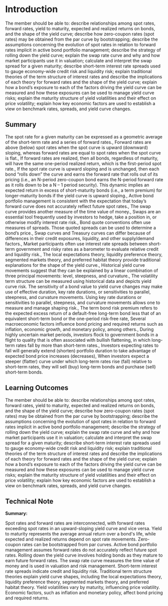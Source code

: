 # Introduction

The member should be able to: describe relationships among spot rates, forward rates, yield to maturity, expected and realized returns on bonds, and the shape of the yield curve; describe how zero-coupon rates (spot rates) may be obtained from the par curve by bootstrapping; describe the assumptions concerning the evolution of spot rates in relation to forward rates implicit in active bond portfolio management; describe the strategy of rolling down the yield curve; explain the swap rate curve and why and how market participants use it in valuation; calculate and interpret the swap spread for a given maturity; describe short-term interest rate spreads used to gauge economy-wide credit risk and liquidity risk; explain traditional theories of the term structure of interest rates and describe the implications of each theory for forward rates and the shape of the yield curve; explain how a bond’s exposure to each of the factors driving the yield curve can be measured and how these exposures can be used to manage yield curve risks; explain the maturity structure of yield volatilities and their effect on price volatility; explain how key economic factors are used to establish a view on benchmark rates, spreads, and yield curve changes.

## Summary

The spot rate for a given maturity can be expressed as a geometric average of the short-term rate and a series of forward rates., Forward rates are above (below) spot rates when the spot curve is upward (downward) sloping, whereas forward rates are equal to spot rates when the spot curve is flat., If forward rates are realized, then all bonds, regardless of maturity, will have the same one-period realized return, which is the first-period spot rate., If the spot rate curve is upward sloping and is unchanged, then each bond “rolls down” the curve and earns the forward rate that rolls out of its pricing (i.e., an N-period zero-coupon bond earns the N-period forward rate as it rolls down to be a N – 1 period security). This dynamic implies an expected return in excess of short-maturity bonds (i.e., a term premium) for longer-maturity bonds if the yield curve is upward sloping., Active bond portfolio management is consistent with the expectation that today’s forward curve does not accurately reflect future spot rates., The swap curve provides another measure of the time value of money., Swaps are an essential tool frequently used by investors to hedge, take a position in, or otherwise modify interest rate risk., Bond quote conventions often use measures of spreads. Those quoted spreads can be used to determine a bond’s price., Swap curves and Treasury curves can differ because of differences in their credit exposures, liquidity, and other supply/demand factors., Market participants often use interest rate spreads between short-term government and risky rates as a barometer to evaluate relative credit and liquidity risk., The local expectations theory, liquidity preference theory, segmented markets theory, and preferred habitat theory provide traditional explanations for the shape of the yield curve., Historical yield curve movements suggest that they can be explained by a linear combination of three principal movements: level, steepness, and curvature., The volatility term structure can be measured using historical data and depicts yield curve risk. The sensitivity of a bond value to yield curve changes may make use of effective duration, key rate durations, or sensitivities to parallel, steepness, and curvature movements. Using key rate durations or sensitivities to parallel, steepness, and curvature movements allows one to measure and manage shaping risk., The term bond risk premium refers to the expected excess return of a default-free long-term bond less that of an equivalent short-term bond or the one-period risk-free rate, Several macroeconomic factors influence bond pricing and required returns such as inflation, economic growth, and monetary policy, among others., During highly uncertain market periods, investors flock to government bonds in a flight to quality that is often associated with bullish flattening, in which long-term rates fall by more than short-term rates., Investors expecting rates to fall will generally extend (shorten) portfolio duration to take advantage of expected bond price increases (decreases), When investors expect a steeper (flatter) curve under which long-term rates rise (fall) relative to short-term rates, they will sell (buy) long-term bonds and purchase (sell) short-term bonds.

## Learning Outcomes

The member should be able to: describe relationships among spot rates, forward rates, yield to maturity, expected and realized returns on bonds, and the shape of the yield curve; describe how zero-coupon rates (spot rates) may be obtained from the par curve by bootstrapping; describe the assumptions concerning the evolution of spot rates in relation to forward rates implicit in active bond portfolio management; describe the strategy of rolling down the yield curve; explain the swap rate curve and why and how market participants use it in valuation; calculate and interpret the swap spread for a given maturity; describe short-term interest rate spreads used to gauge economy-wide credit risk and liquidity risk; explain traditional theories of the term structure of interest rates and describe the implications of each theory for forward rates and the shape of the yield curve; explain how a bond’s exposure to each of the factors driving the yield curve can be measured and how these exposures can be used to manage yield curve risks; explain the maturity structure of yield volatilities and their effect on price volatility; explain how key economic factors are used to establish a view on benchmark rates, spreads, and yield curve changes.

## Technical Note

**Summary:**

Spot rates and forward rates are interconnected, with forward rates exceeding spot rates in an upward-sloping yield curve and vice versa. Yield to maturity represents the average annual return over a bond's life, while expected and realized returns depend on spot rate movements. Zero-coupon rates can be bootstrapped from par curves. Active bond portfolio management assumes forward rates do not accurately reflect future spot rates. Rolling down the yield curve involves holding bonds as they mature to earn future forward rates. The swap rate curve measures the time value of money and is used in valuation and risk management. Short-term interest rate spreads indicate credit and liquidity risk. Traditional term structure theories explain yield curve shapes, including the local expectations theory, liquidity preference theory, segmented markets theory, and preferred habitat theory. Yield volatilities vary by maturity, influencing price volatility. Economic factors, such as inflation and monetary policy, affect bond pricing and required returns.